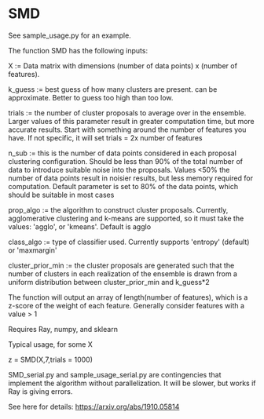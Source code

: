 # SMD

See sample_usage.py for an example.

The function SMD has the following inputs:

X := Data matrix with dimensions (number of data points) x (number of features).

k_guess := best guess of how many clusters are present. can be approximate. Better to guess too high than too low.

trials := the number of cluster proposals to average over in the ensemble. Larger values of this parameter result in greater computation time, but
more accurate results. Start with something around the number of features you have. If not specific, it will set trials = 2x number of features

n_sub := this is the number of data points considered in each proposal clustering configuration. Should be less than 90% of the total number of data
to introduce suitable noise into the proposals. Values <50% the number of data points result in noisier results, but less memory required for computation.
Default parameter is set to 80% of the data points, which should be suitable in most cases

prop_algo := the algorithm to construct cluster proposals. Currently, agglomerative clustering and k-means are supported, 
so it must take the values: 'agglo', or 'kmeans'. Default is agglo

class_algo := type of classifier used. Currently supports 'entropy' (default) or 'maxmargin'

cluster_prior_min := the cluster proposals are generated such that the number of clusters in each realization of the ensemble is drawn from a uniform distribution
between cluster_prior_min and k_guess*2

The function will output an array of length(number of features), which is a z-score of the weight of each feature. Generally consider features with a value > 1

Requires Ray, numpy, and sklearn

Typical usage, for some X

z = SMD(X,7,trials = 1000)

SMD_serial.py and sample_usage_serial.py are contingencies that implement the algorithm without parallelization. It will be slower, but works if Ray is giving errors.

See here for details: https://arxiv.org/abs/1910.05814
